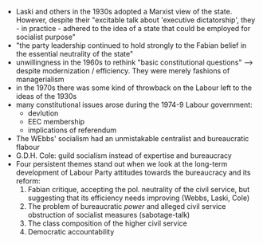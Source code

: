 - Laski and others in the 1930s adopted a Marxist view of the state. However, despite their "excitable talk about 'executive dictatorship', they - in practice - adhered to the idea of a state that could be employed for socialist purpose"
- "the party leadership continued to hold strongly to the Fabian belief in the essential neutrality of the state"
- unwillingness in the 1960s to rethink "basic constitutional questions" --> despite modernization / efficiency. They were merely fashions of managerialism
- in the 1970s there was some kind of throwback on the Labour left to the ideas of the 1930s
- many constitutional issues arose during the 1974-9 Labour government:
	- devlution
	- EEC membership
	- implications of referendum
- The WEbbs' socialism had an unmistakable centralist and bureaucratic flabour
- G.D.H. Cole: guild socialism instead of expertise and bureaucracy
- Four persistent themes stand out when we look at the long-term development of Labour Party attitudes towards the bureaucracy and its reform:
	1. Fabian critique, accepting the pol. neutrality of the civil service, but suggesting that its efficiency needs improving (Webbs, Laski, Cole)
	2. The problem of bureaucratic _power_ and alleged civil service obstruction of socialist measures (sabotage-talk)
	3. The class composition of the higher civil service
	4. Democratic accountability